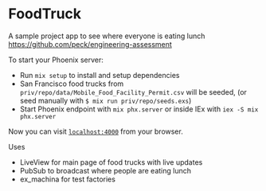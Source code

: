 # FoodTruck

A sample project app to see where everyone is eating lunch
https://github.com/peck/engineering-assessment

To start your Phoenix server:

- Run `mix setup` to install and setup dependencies
- San Francisco food trucks from `priv/repo/data/Mobile_Food_Facility_Permit.csv` will be seeded, (or seed manually with `$ mix run priv/repo/seeds.exs`)
- Start Phoenix endpoint with `mix phx.server` or inside IEx with `iex -S mix phx.server`

Now you can visit [`localhost:4000`](http://localhost:4000) from your browser.

Uses
* LiveView for main page of food trucks with live updates
* PubSub to broadcast where people are eating lunch
* ex_machina for test factories
